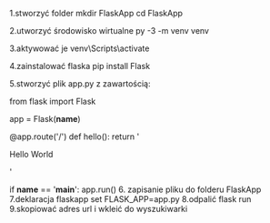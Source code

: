 1.stworzyć folder
mkdir FlaskApp
cd FlaskApp

2.utworzyć środowisko wirtualne
py -3 -m venv venv

3.aktywować je
venv\Scripts\activate

4.zainstalować flaska
pip install Flask

5.stworzyć plik app.py z zawartością:

from flask import Flask

app = Flask(__name__)


@app.route('/')
def hello():
    return '<p>Hello World<p>'


if __name__ == '__main__':
    app.run()
 6. zapisanie pliku do folderu FlaskApp
 7.deklaracja flaskapp
  set FLASK_APP=app.py
  8.odpalić
  flask run
  9.skopiować adres url i wkleić do wyszukiwarki
  
